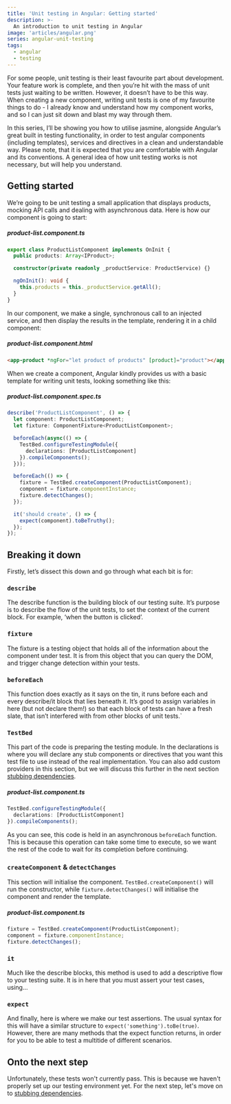 ```yaml
---
title: 'Unit testing in Angular: Getting started'
description: >-
  An introduction to unit testing in Angular
image: 'articles/angular.png'
series: angular-unit-testing
tags:
  - angular
  - testing
---
```


For some people, unit testing is their least favourite part about development. Your feature work is complete, and then you’re hit with the mass of unit tests just waiting to be written. However, it doesn’t have to be this way. When creating a new component, writing unit tests is one of my favourite things to do - I already know and understand how my component works, and so I can just sit down and blast my way through them.

In this series, I’ll be showing you how to utilise jasmine, alongside Angular’s great built in testing functionality, in order to test angular components (including templates), services and directives in a clean and understandable way. Please note, that it is expected that you are comfortable with Angular and its conventions. A general idea of how unit testing works is not necessary, but will help you understand.

## Getting started

We’re going to be unit testing a small application that displays products, mocking API calls and dealing with asynchronous data. Here is how our component is going to start:

##### product-list.component.ts

```ts
export class ProductListComponent implements OnInit {
  public products: Array<IProduct>;

  constructor(private readonly _productService: ProductService) {}

  ngOnInit(): void {
    this.products = this._productService.getAll();
  }
}
```

In our component, we make a single, synchronous call to an injected service, and then display the results in the template, rendering it in a child component:

##### product-list.component.html

```html
<app-product *ngFor="let product of products" [product]="product"></app-product>
```

When we create a component, Angular kindly provides us with a basic template for writing unit tests, looking something like this:

##### product-list.component.spec.ts

```ts
describe('ProductListComponent', () => {
  let component: ProductListComponent;
  let fixture: ComponentFixture<ProductListComponent>;

  beforeEach(async(() => {
    TestBed.configureTestingModule({
      declarations: [ProductListComponent]
    }).compileComponents();
  }));

  beforeEach(() => {
    fixture = TestBed.createComponent(ProductListComponent);
    component = fixture.componentInstance;
    fixture.detectChanges();
  });

  it('should create', () => {
    expect(component).toBeTruthy();
  });
});
```

## Breaking it down

Firstly, let’s dissect this down and go through what each bit is for:

### `describe`

The describe function is the building block of our testing suite. It’s purpose is to describe the flow of the unit tests, to set the context of the current block. For example, ‘when the button is clicked’.

### `fixture`

The fixture is a testing object that holds all of the information about the component under test. It is from this object that you can query the DOM, and trigger change detection within your tests.

### `beforeEach`

This function does exactly as it says on the tin, it runs before each and every describe/it block that lies beneath it. It’s good to assign variables in here (but not declare them!) so that each block of tests can have a fresh slate, that isn’t interfered with from other blocks of unit tests.`

### `TestBed`

This part of the code is preparing the testing module. In the declarations is where you will declare any stub components or directives that you want this test file to use instead of the real implementation. You can also add custom providers in this section, but we will discuss this further in the next section [stubbing dependencies](angular-testing-stubbing-dependencies).

##### product-list.component.ts

```ts
TestBed.configureTestingModule({
  declarations: [ProductListComponent]
}).compileComponents();
```

As you can see, this code is held in an asynchronous `beforeEach` function. This is because this operation can take some time to execute, so we want the rest of the code to wait for its completion before continuing.

### `createComponent` & `detectChanges`

This section will initialise the component. `TestBed.createComponent()` will run the constructor, while `fixture.detectChanges()` will initialise the component and render the template.

##### product-list.component.ts

```ts
fixture = TestBed.createComponent(ProductListComponent);
component = fixture.componentInstance;
fixture.detectChanges();
```

### `it`

Much like the describe blocks, this method is used to add a descriptive flow to your testing suite. It is in here that you must assert your test cases, using...

### `expect`

And finally, here is where we make our test assertions. The usual syntax for this will have a similar structure to `expect('something').toBe(true)`. However, there are many methods that the expect function returns, in order for you to be able to test a multitide of different scenarios.

## Onto the next step

Unfortunately, these tests won't currently pass. This is because we haven't properly set up our testing environment yet. For the next step, let's move on to [stubbing dependencies](angular-testing-2-stubbing-dependencies).
